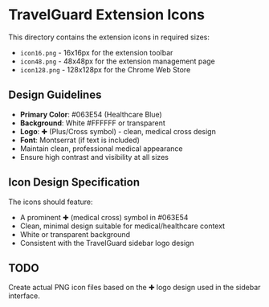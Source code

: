 # TravelGuard Extension Icons

This directory contains the extension icons in required sizes:

- `icon16.png` - 16x16px for the extension toolbar
- `icon48.png` - 48x48px for the extension management page
- `icon128.png` - 128x128px for the Chrome Web Store

## Design Guidelines

- **Primary Color**: #063E54 (Healthcare Blue)
- **Background**: White #FFFFFF or transparent
- **Logo**: ✚ (Plus/Cross symbol) - clean, medical cross design
- **Font**: Montserrat (if text is included)
- Maintain clean, professional medical appearance
- Ensure high contrast and visibility at all sizes

## Icon Design Specification

The icons should feature:
- A prominent ✚ (medical cross) symbol in #063E54
- Clean, minimal design suitable for medical/healthcare context
- White or transparent background
- Consistent with the TravelGuard sidebar logo design

## TODO

Create actual PNG icon files based on the ✚ logo design used in the sidebar interface.
